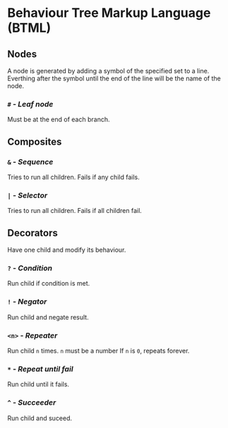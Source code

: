 # Behaviour Tree Markup Language (BTML)

## Nodes

A node is generated by adding a symbol of the specified set to a line. Everthing after the symbol until the end of the line will be the name of the node.

### `#` - *Leaf node*
Must be at the end of each branch.

## Composites

### `&` - *Sequence*
Tries to run all children. Fails if any child fails.

### `|` - *Selector*
Tries to run all children. Fails if all children fail.

## Decorators

Have one child and modify its behaviour.

### `?` - *Condition*
Run child if condition is met.

### `!` - *Negator*
Run child and negate result.

### `<n>` - *Repeater*
Run child `n` times. `n` must be a number If `n` is `0`, repeats forever.

### `*` - *Repeat until fail*
Run child until it fails.

### `^` - *Succeeder*
Run child and suceed.
